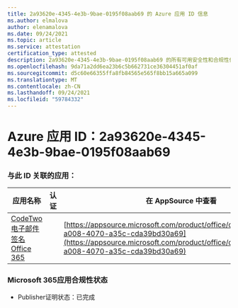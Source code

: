 ```yaml
---
title: 2a93620e-4345-4e3b-9bae-0195f08aab69 的 Azure 应用 ID 信息
ms.author: elmalova
author: elenamalova
ms.date: 09/24/2021
ms.topic: article
ms.service: attestation
certification_type: attested
description: 2a93620e-4345-4e3b-9bae-0195f08aab69 的所有可用安全性和合规性信息。
ms.openlocfilehash: 9da71a2dd6ea23b6c5b662731ce36304451af0af
ms.sourcegitcommit: d5c60e66355ffa8fb84565e565f8bb15a665a099
ms.translationtype: MT
ms.contentlocale: zh-CN
ms.lasthandoff: 09/24/2021
ms.locfileid: "59784332"
---
```

# <a name="azure-app-id-2a93620e-4345-4e3b-9bae-0195f08aab69"></a>Azure 应用 ID：2a93620e-4345-4e3b-9bae-0195f08aab69


### <a name="apps-associated-with-this-id"></a>与此 ID 关联的应用：
| **应用名称** | **认证** | **在 AppSource 中查看** |
|--------------|---------------|-----------------------|
| [CodeTwo 电子邮件签名Office 365](https://docs.microsoft.com/microsoft-365-app-certification/forward/codetwo.3d2daeb9-a008-4070-a35c-cda39bd30a69) |  | [https://appsource.microsoft.com/product/office/codetwo.3d2daeb9-a008-4070-a35c-cda39bd30a69](https://appsource.microsoft.com/product/office/codetwo.3d2daeb9-a008-4070-a35c-cda39bd30a69) |

### <a name="microsoft-365-app-compliance-status"></a>Microsoft 365应用合规性状态
- Publisher证明状态：已完成
